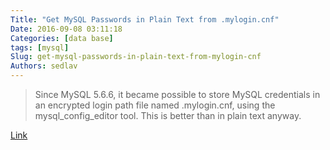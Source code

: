 ```yaml
---
Title: "Get MySQL Passwords in Plain Text from .mylogin.cnf"
Date: 2016-09-08 03:11:18
Categories: [data base]
tags: [mysql]
Slug: get-mysql-passwords-in-plain-text-from-mylogin-cnf
Authors: sedlav
---
```


> Since MySQL 5.6.6, it became possible to store MySQL credentials in an encrypted login path file named .mylogin.cnf, using the mysql_config_editor tool. This is better than in plain text anyway.

[Link](https://www.percona.com/blog/2016/09/07/get-passwords-plain-text-mylogin-cnf/)

